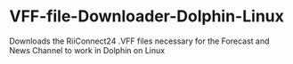 # VFF-file-Downloader-Dolphin-Linux
Downloads the RiiConnect24 .VFF files necessary for the Forecast and News Channel to work in Dolphin on Linux
